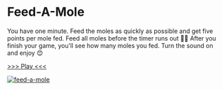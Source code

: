 # Feed-A-Mole

You have one minute. Feed the moles as quickly as possible and get five points per mole fed. Feed all moles before the timer runs out 🍓🦫 After you finish your game, you'll see how many moles you fed. Turn the sound on and enjoy 😊

[>>> Play <<<](https://feed-a-mole.wonderfulapp.me/)

[![feed-a-mole](https://user-images.githubusercontent.com/63745301/183287013-10a3a0c4-3b5d-4fcc-9ede-9580eac62ac2.gif)](https://kogayirina.github.io/feed-a-mole/)
